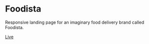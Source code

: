 # Foodista
 Responsive landing page for an imaginary food delivery brand called Foodista.

[Live](https://foodista-mustafa.netlify.app/)
